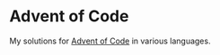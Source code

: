 # Advent of Code

My solutions for [Advent of Code](https://adventofcode.com/) in various languages.